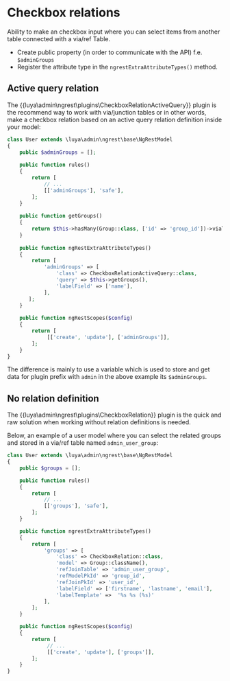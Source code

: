 # Checkbox relations

Ability to make an checkbox input where you can select items from another table connected with a via/ref Table.

+ Create public property (in order to communicate with the API) f.e. `$adminGroups`
+ Register the attribute type in the `ngrestExtraAttributeTypes()` method.

## Active query relation

The {{luya\admin\ngrest\plugins\CheckboxRelationActiveQuery}} plugin is the recommend way to work with via/junction tables or in other words, make a checkbox relation based on an active query relation definition inside your model:

```php
class User extends \luya\admin\ngrest\base\NgRestModel
{
    public $adminGroups = [];
    
    public function rules()
    {
        return [
            // ...
            [['adminGroups'], 'safe'],
        ];
    }
    
    public function getGroups()
    {
        return $this->hasMany(Group::class, ['id' => 'group_id'])->viaTable('admin_user_group', ['user_id' => 'id']);
    }
    
    public function ngRestExtraAttributeTypes()
    {
        return [
            'adminGroups' => [
                'class' => CheckboxRelationActiveQuery::class,
                'query' => $this->getGroups(),
                'labelField' => ['name'],
            ],
       ];
    }
    
    public function ngRestScopes($config)
    {
        return [
             [['create', 'update'], ['adminGroups']],
        ];
    }
}
```

The difference is mainly to use a variable which is used to store and get data for plugin prefix with `admin` in the above example its `$adminGroups`.

## No relation definition

The {{luya\admin\ngrest\plugins\CheckboxRelation}} plugin is the quick and raw solution when working without relation definitions is needed.

Below, an example of a user model where you can select the related groups and stored in a via/ref table named `admin_user_group`:

```php
class User extends \luya\admin\ngrest\base\NgRestModel
{    
    public $groups = [];

    public function rules()
    {
        return [
            // ...
            [['groups'], 'safe'],
        ];
    }

    public function ngrestExtraAttributeTypes()
    {
        return [
            'groups' => [
                'class' => CheckboxRelation::class,
                'model' => Group::className(),
                'refJoinTable' => 'admin_user_group',
                'refModelPkId' => 'group_id',
                'refJoinPkId' => 'user_id',
                'labelField' => ['firstname', 'lastname', 'email'],
                'labelTemplate' =>  '%s %s (%s)'
            ],
        ];
    }

    public function ngRestScopes($config)
    {
        return [
             // ...
             [['create', 'update'], ['groups']],
        ];
    }
}
```
